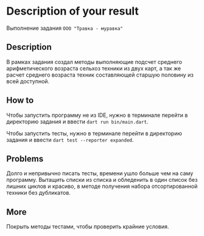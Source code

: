 # Description of your result

Выполнение задания  `ООО "Травка - муравка"`

## Description

В рамках задания создал методы выполняющие подсчет среднего арифметического возраста сельхоз техники из двух карт,
а так же расчет среднего возраста техник составляющей старшую половину из всей доступной.

## How to

Чтобы запустить программу не из IDE, нужно в терминале перейти в директорию задания и ввести `dart run bin/main.dart`.

Чтобы запустить тесты, нужно в терминале перейти в директорию задания и ввести `dart test --reporter expanded`.

## Problems

Долго и непривычно писать тесты, времени ушло больше чем на саму программу.
Вытащить списки из списка и обледенить в один список без лишних циклов и красиво, в методе получения набора 
отсортированной техники без дубликатов.

## More

Покрыть методы тестами, чтобы проверить крайние условия.

